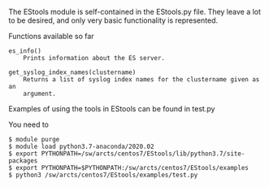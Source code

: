 The EStools module is self-contained in the EStools.py file.  They leave
a lot to be desired, and only very basic functionality is represented.

Functions available so far

    es_info()
        Prints information about the ES server.

    get_syslog_index_names(clustername)
        Returns a list of syslog index names for the clustername given as an
        argument.

Examples of using the tools in EStools can be found in test.py

You need to

    $ module purge
    $ module load python3.7-anaconda/2020.02
    $ export PYTHONPATH=/sw/arcts/centos7/EStools/lib/python3.7/site-packages
    $ export PYTHONPATH=$PYTHONPATH:/sw/arcts/centos7/EStools/examples
    $ python3 /sw/arcts/centos7/EStools/examples/test.py
